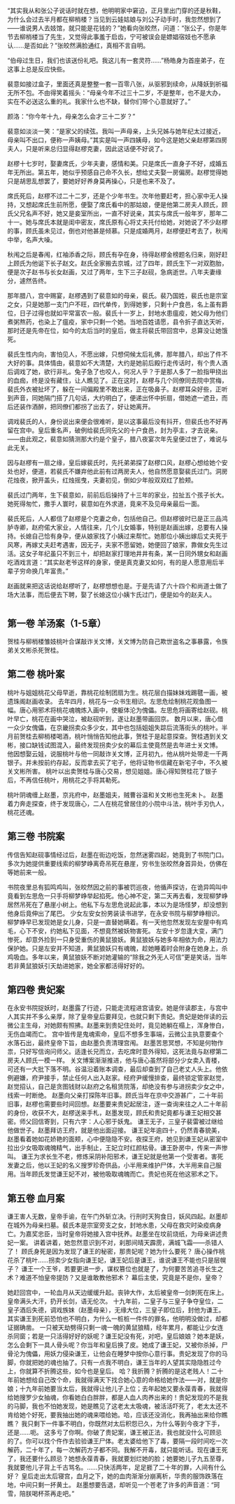 ##

“其实我从和张公子说话时就在想，他明明家中窘迫，正月里出门穿的还是秋鞋，为什么会过去半月都在柳梢楼？当见到云娃姑娘与刘公子动手时，我忽然想到了——谁说男人去妓馆，就只能是花钱的？”她看向张皎然，问道：“张公子，你是年节去柳梢楼当了先生，又觉得此事羞于启齿，宁可被误会是嫖娼宿妓也不愿承认……是否如此？”张皎然满脸通红，真相不言自明。



“伯母过生日，我们也该送份礼吧。我这儿有一套灵符……”杨皓身为首座弟子，在这事上总是反应快些。

裴意如接过盒子，里面还真是整整一套一百零八张，从驱邪到续命，从降妖到祈福无所不包。不由得笑着摇头：“母亲今年不过三十二岁，不是整年，也不是大办，实在不必送这么重的礼。我家什么也不缺，替你们带个心意就好了。”

颜洛：“你今年十九，母亲怎么会才三十二岁？”

裴意如淡淡一笑：“是家父的续弦。我叫一声母亲，上头兄姊与她年纪太过接近，母亲叫不出口，便称一声姨母。”其实是叫一声四姨母，如今这是她父亲赵樛第四房夫人，只是听来总归显得赵樛克妻，因此这话便不好说了。

赵樛十七岁时，娶妻席氏，少年夫妻，感情和美。只是席氏一直身子不好，成婚五年无所出。第五年，她似乎预感自己命不久长，想给丈夫娶一房偏房。赵樛觉得她只是胡思乱想罢了，要她好好养身莫再操心，只是也来不及了。

席氏死后，赵樛不过二十二岁，还是个少年书生。次年他要赶考，担心家中无人操持，又想起席氏生前所愿，便娶了席氏看中的那姑娘，便是他第二房夫人顾氏，顾氏父兄名声不好，她又是妾室所出，一直不好说亲，其实与席氏一般年岁，那年二十一。她与席氏本就是闺中密友，席氏原有心将丈夫托付给她，对她说了不少赵樛的事，顾氏虽未见过，倒也对他甚是倾慕。只是成婚两月，赵樛便赶考去了，秋闱中举，名声大噪。

秋闱之后是春闱，红袖添香之际，顾氏有孕在身，待得赵樛金榜题名归来，刚好赶上顾氏为他诞下长子赵文。赵氏全家搬去京城，过了四年，顾氏生下一对双胞胎，便是次子赵书与长女赵画，又过了两年，生下三子赵砚，急病逝世。八年夫妻缘分，遽然告终。

那年腊八，宫中赐宴，赵樛遇到了裴意如的母亲，裴氏。裴乃国姓，裴氏也是宗室之女，只是她那一支门户不旺，四代单传，到得她爹，只剩十户食邑，名上虽有爵位，日子过得也就如平常富农一般。裴氏十一岁上，封地水患瘟疫，她父母为他们煮粥熬药，也染上了瘟疫，家中只剩一个她。当地百姓请愿，县令折子直达天听，那时还是先帝在位，如今的太后当时的皇后，做主将裴氏带回宫中，总算没让她饿死。

裴氏生性内向，害怕见人，不愿出嫁，只想伺候太后礼佛，那年腊八，却出了件不大好的事。具体情由，裴意如不大清楚，大约是她前后殿行走传话时，有个贵人酒后调戏了她，欲行非礼。兔子急了也咬人，何况人乎？于是那人多了一脸指甲挠出的血痂，终是没有藏住，让人瞧见了。正在这时，赵樛与几个同僚同去院中赏梅，裴氏外衣被扯坏了，躲在一间偏殿里不敢出来，正在吸鼻子。赵樛耳朵好些，正听到声音，同她隔门搭了几句话，大约明白了，便递出怀中折扇，借她遮一遮丑，而后还装作酒醉，把同僚们都拐了出去了，好让她离开。

调戏裴氏的人，身份说出来便会很难听，是以这事最后没有抖开，但裴氏也不好再留在宫中。皇后重名声，破例给裴氏同先父的十户食邑，封为亭主，才去说亲。——由此观之，裴意如猜测那大约是个皇子，腊八夜宴次年先皇便过世了，难说与此无关。

因与赵樛有一扇之缘，皇后嫁裴氏时，先托弟弟探了赵樛口风，赵樛心想给她个安处也好，便道，若裴氏不嫌弃他此前有过两房夫人，他自然愿意娶裴氏过门。洞房花烛夜，掀开盖头，红烛摇曳，夫妻初见，倒如少年般双双红了脸颊。

裴氏过门两年，生下裴意如，前前后后操持了十三年的家业，拉扯五个孩子长大。她死得匆忙，撒手人寰时，裴意如在外求道，竟来不及见母亲最后一面。

裴氏死后，人人都信了赵樛是个克妻之命，包括他自己。但赵樛彼时已是正三品鸿胪寺卿，赵府偌大家业，人情往来，几个儿女婚事，特别是赵画出嫁，总要有人操持。长媳自己恰有身孕，便从娘家找了小姨过来帮忙。她那位小姨出嫁后丈夫死于风寒，再嫁丈夫赶考遇害，因无子，夫家不愿留她，她便回了娘家，靠做女先生过活。这女子年纪虽只不到三十，却把赵家打理地井井有条，某一日同外甥女和赵画吃酒戏言道：“其实赵老爷这样的身家，便是真克妻又如何，有的是人愿意用后半辈子穷命换几年富贵。”

赵画就来把这话说给赵樛听了，赵樛想想也是。于是先请了六十四个和尚道士做了场大法事，而后便去下聘，娶了长媳这位小姨卞氏过门，便是如今的赵夫人。

#

## 第一卷 羊汤案（1-5章）

贺桂与柳梢楼雏妓桃叶合谋敲诈关文博，关文博为防自己欺世盗名之事暴露，令族弟关文彬杀死贺桂。

## 第二卷 桃叶案

桃叶与姐姐桃花父母早逝，靠桃花绘制团扇为生。桃花层白描妹妹戏踢毽一画，被遗珠阁赵画收录。
去年四月，桃花与一众书生相识。左思危绘制桃花观鱼图一幅。唐心用邪术将桃花魂魄炼入画中，使躯体沦为傀儡。左思危将画寄给赵砚。桃叶早亡，桃花在画中哭泣，被赵砚听到，遂让赵墨带画回京。
数月以来，唐心借一众少女傀儡，在京畿拐卖众多少女，其中也包括姐姐失踪后流落街头的桃叶。半月前贺桂去柳梢楼喝酒，桃叶悄悄告知他此事，贺桂于是起意探查。贺桂遇到关文彬，接口缺钱试图混入，最终发现拐卖少女的幕后主使竟然是去年进士关文博。
他因想娶云娃，说服桃叶与他一同敲诈关文博，正月初九，他从桃叶处带走一千两银子。并未按前约存起，反而拿去买了宅子，他将证物书信藏在新宅子中，不久被关文彬所害。
桃叶以出卖贺桂与唐心交易，想见姐姐。唐心得知贺桂花了银子后，不再信任桃叶，用桃花之手将其勒死。

桃叶阴魂缠上赵墨，京兆府中，赵墨姐夫，贼曹谷温和关文彬也生死未卜。
赵墨着力奔走探查，终于发现唐心，二人在桃花曾居住的小院中斗法，桃叶手刃仇人，桃花还魂。

## 第三卷 书院案

传信告知赵砚事情经过后，赵墨在街边吃饭，忽然迷雾四起，她竟到了书院门口。
多次为她提供重要线索的柳梦峥离奇吊死在悬崖，穷书生张皎然身首异处，仿佛在等她前来一般。

书院夜里总有狐鸣鸡叫，张皎然因之前的事被罚巡夜，他循声探访，在诡异鸣叫中竟看到左思危一只手将柳梦峥举起掐死。他心神不定，第二天再去看，发现柳梦峥居然吊死在了悬崖小树上。他私下与左思危说起此事，本以为是场怪梦，却没想到他身后竟伸出了尾巴。
少女左安女扮男装读书进学，在永安书院与柳梦峥相识。柳梦峥早已发现她是女儿身，只是一直替她瞒着。有一天他忽然发现左安屋中有鸡毛，心下不安，约她私下见面，不想竟然被妖物害死。
左安十岁忽逢大变，满门惨死，却意外捡到一只身受重伤的黄鼠狼妖。黄鼠狼妖与她多年相依为命，用法力保护她。只是左安并不知道，黄鼠狼妖只有魂魄，趁她睡着时会附身在她身上，杀鸡吸血。多年以来，黄鼠狼妖不断对她灌输的“除我之外无人可信”更是笑话，当年若非黄鼠狼妖引天劫进她家，她全家都活得好好的。

## 第四卷 贵妃案

在永安书院捉妖时，赵墨露了行迹，只能走流程进宫请安。她是伴读郡主，与宫中人其实并不多么亲厚，除了皇帝皇后要拜见，也就只剩下贵妃。贵妃是她伴读的云微公主生母，对她颇有照拂。赵墨来到贵妃住处时，竟见她躺在榻上，浑身惨白，无伤血竭而亡。
宫中皆传是鬼魂索命，皇后不想多生事端，云微公主执意要查个水落石出，最终皇帝下旨，由赵墨负责清理宫闱。
赵墨苦思冥想，不知是何物作祟，只好写信询问师父。适逢长兄而立，去吃席时意外得知，这死法竟与赵樛第二房夫人顾氏一模一样。
关文博案渐渐推进，他与唐心虽然将部分少女卖入青楼，可还有一大批下落不明。谷温沿着账本调查，最后却查到了自己老丈人头上。他依例避嫌，府尹接手，禁止任何人出入赵家。经府尹缓慢排查，最终锁定管家赵觉，赵觉招认，自己是贪图钱财以赵府之名租赁院落，却绝没有参与进拐卖少女之中，线索一时断绝。
赵墨向父亲打探陈年旧事。顾氏当年在京中交游甚广，二十年前旧事，赵樛也需要些时间回想。赵墨要来贵妃起居注，逐一查询来往之人二十年前的身份，收获不大，赵樛送来手札，赵墨发现，顾氏和贵妃竟都与谦王妃相交甚密。师父回信寄到，只有六字：人心邪于妖鬼。
谦王无子，三皇子裴雷被过继给他做世子。赵墨拜访王府，就是他出面迎接。
谦王妃年逾四十，仍然青春貌美，赵墨看着她如花娇艳的面颊，心中便隐隐不安。夜探王府，她见到谦王妃从密室中拉出少女吸取魂魄精气，出手制止，王妃立时红颜枯骨。谦王卧房中，传来一声惨叫。
谦王为求长生不老，修炼采阴补阳邪术，谦王妃就是他第一个受害者。害死发妻之后，他以王妃的名义搜罗珍奇供品，小半用来维护尸体，大半用来自己服用。当年顾氏发觉谦王妃不对，被他吸取魂魄而亡。贵妃也死在他这邪术之下。

## 第五卷 血月案

谦王害人无数，皇帝手谕，在午门外斩立决。行刑时天狗食日，妖风四起。赵墨却在城外为母亲扫墓。裴氏本是宗室旁支之女，封地水患，父母在救灾时染疫病身亡。为嘉奖忠臣，当时皇帝将她接入宫中抚养。赵墨坐在坟前烧纸，为母亲讲述贵妃一案。
讲着讲着，她忽然意识到不对，刹那间晴天霹雳，满城飞霜——杀错人了！
顾氏身死是因为发现了谦王的秘密，那贵妃呢？她为什么要死？
唐心操作桃花杀了桃叶……拐卖少女指向谦王妃，谦王妃后是谦王，谁说谦王不能也只是层幌子？
谦王一个王爷，若要更进一步，谋权篡位也就是了，为何要苦苦追寻长生之术？难道不怕皇帝提防？又是谁敢教他邪术？
幕后主使，究竟是不是你，皇帝？

她赶回宫中，一轮血月从天边缓缓升起。丧钟大作，太后被皇帝一剑刺死在床上。皇帝满头大汗，扔开长剑，语无伦次。
十九年前，二皇子与三皇子争夺皇位，二皇子酒后失德，调戏族妹（赵墨母亲），无缘大位，三皇子即位后，封他为谦王。其实谦王到死前恐怕也不明白，为什么一桩桩一件件的罪名，他明明没做过，却都证据确凿。
一只被天劫劈得只剩一魂一魄的黄鼠狼精，经年累月，都能让少女连杀同窗；若是一只活得好好的妖呢？谦王妃没有死，对吧，皇后娘娘？她本是妖，怎么会剩下一具人骨头呢？你当年和皇后换了皮。她成了谦王妃，又被你杀掉，尸骨沦为傀儡，用妖力侵染谦王，让他会在睡梦中按你心意行事。贵妃发现了你的马脚，你就把她的魂也抽了。只有一点我不明白，谦王当年的人望其实隐隐胜过今上，你就算不折腾这些，如今也是皇后。
哈？我折腾？折腾的是这老贱人！二十年前她想给自己改个命，我就得满天下找合她心意的命格给她作法——对，就是你娘；十九年前她要当太后，我就得让他儿子上位；去年起她又要永葆青春，我就得给她搜罗少女抽魂，你看她白白胖胖，都是人血人肉养出来的！贵妃发现的不是我的马脚，我也不怕她发现，她是瞧见了这老太太吸魂，被活活吓死了，老太太还不肯给她个好死，要我抽出她的魂来喂给她。哈，应该还没消化，我再抽出来给你瞧瞧？
我只剩下一件事不明白，你既然对太后积怨已久，为什么等到今夜才下手，还是……呃。
这多亏了你啊。你破了贵妃案，谦王被正法，我也就没什么可顾忌的了。你可以找个仵作去验验谦王尸体。老太婆给他下了毒，要隔一段时间吃一次解药，二十年了，每一次解药方子都不同。我解不开毒，就只能听话。现在谦王死了，我还要什么顾忌？她想永葆青春，我就要划烂她的脸；她要她儿子九五至尊，我就要他儿子背上千古骂名。……只快活两年，足足捱了二十年的罪，人间有什么好？
皇后走出太后寝宫，血月之下，她的血肉渐渐分崩离析，华贵的服饰跌落在地，中间只剩一抔黄土。
赵墨想要告退，却听见一个苍老了许多的声音道：“珂雪，陪朕喝杯茶再走吧。”

